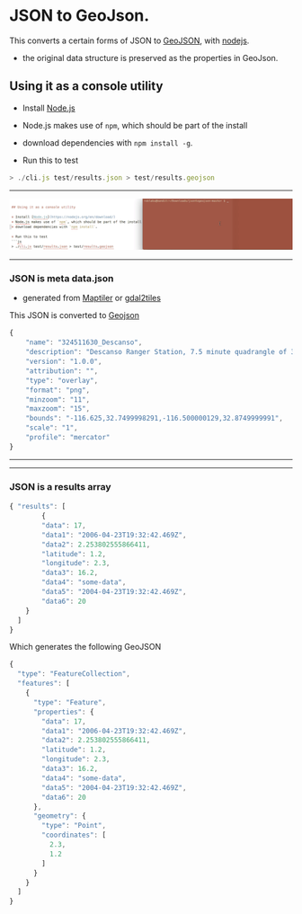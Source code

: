 
# JSON to GeoJson.

This converts a certain forms of JSON
to
[GeoJSON](http://www.geojson.org/), with [nodejs](http://nodejs.org/).

* the original data structure is preserved as the properties in GeoJson.


## Using it as a console utility

* Install [Node.js](https://nodejs.org/en/download/)
* Node.js makes use of `npm`, which should be part of the install
* download dependencies with `npm install -g`.



* Run this to test
```js
> ./cli.js test/results.json > test/results.geojson
```

-----

![GIF demo](cli.gif)

-----

### JSON is meta data.json
* generated from [Maptiler](http://www.maptiler.com) or [gdal2tiles](https://github.com/roblabs/gdal2tilesp)

This JSON is converted to [Geojson](./test/metadata.geojson)

```js
{
	"name": "324511630_Descanso",
	"description": "Descanso Ranger Station, 7.5 minute quadrangle of 32 45', -116 30'",
	"version": "1.0.0",
	"attribution": "",
	"type": "overlay",
	"format": "png",
	"minzoom": "11",
	"maxzoom": "15",
	"bounds": "-116.625,32.7499998291,-116.500000129,32.8749999991",
	"scale": "1",
	"profile": "mercator"
}

```

-----

-----
### JSON is a results array

```js
{ "results": [
        {
        "data": 17,
        "data1": "2006-04-23T19:32:42.469Z",
        "data2": 2.253802555866411,
        "latitude": 1.2,
        "longitude": 2.3,
        "data3": 16.2,
        "data4": "some-data",
        "data5": "2004-04-23T19:32:42.469Z",
        "data6": 20
    }
  ]
}

```

Which generates the following GeoJSON
```js
{
  "type": "FeatureCollection",
  "features": [
    {
      "type": "Feature",
      "properties": {
        "data": 17,
        "data1": "2006-04-23T19:32:42.469Z",
        "data2": 2.253802555866411,
        "latitude": 1.2,
        "longitude": 2.3,
        "data3": 16.2,
        "data4": "some-data",
        "data5": "2004-04-23T19:32:42.469Z",
        "data6": 20
      },
      "geometry": {
        "type": "Point",
        "coordinates": [
          2.3,
          1.2
        ]
      }
    }
  ]
}
```
